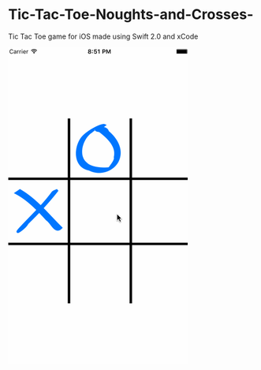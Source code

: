 # Tic-Tac-Toe-Noughts-and-Crosses-
Tic Tac Toe game for iOS made using Swift 2.0 and xCode


<img src="TicTacToe.gif"/>
